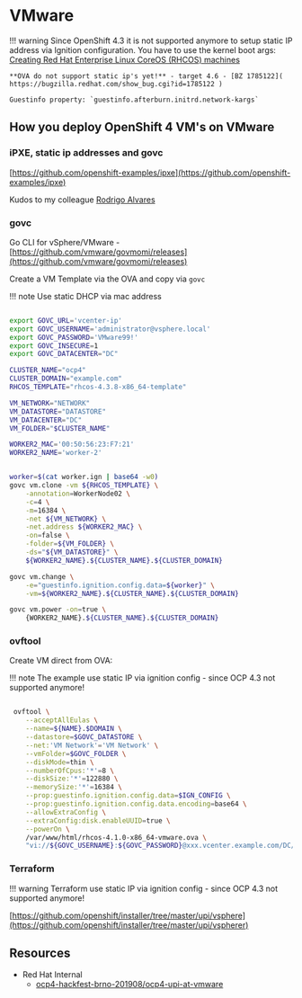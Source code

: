 # VMware


!!! warning
    Since OpenShift 4.3 it is not supported anymore to setup static IP address via Ignition configuration. You have to use the kernel boot args: [Creating Red Hat Enterprise Linux CoreOS \(RHCOS\) machines](https://docs.openshift.com/container-platform/4.3/installing/installing_bare_metal/installing-bare-metal.html#creating-machines-bare-metal)

    **OVA do not support static ip's yet!** - target 4.6 - [BZ 1785122]( https://bugzilla.redhat.com/show_bug.cgi?id=1785122 )

    Guestinfo property: `guestinfo.afterburn.initrd.network-kargs`



## How you deploy OpenShift 4 VM's on VMware

### iPXE, static ip addresses and govc

[https://github.com/openshift-examples/ipxe](https://github.com/openshift-examples/ipxe)

Kudos to my colleague [Rodrigo Alvares](https://github.com/ralvares/ipxe)

### govc

Go CLI for vSphere/VMware - [https://github.com/vmware/govmomi/releases](https://github.com/vmware/govmomi/releases)

Create a VM Template via the OVA and copy via `govc`

!!! note
    Use static DHCP via mac address

```bash

export GOVC_URL='vcenter-ip'
export GOVC_USERNAME='administrator@vsphere.local'
export GOVC_PASSWORD='VMware99!'
export GOVC_INSECURE=1
export GOVC_DATACENTER="DC"

CLUSTER_NAME="ocp4"
CLUSTER_DOMAIN="example.com"
RHCOS_TEMPLATE="rhcos-4.3.8-x86_64-template"

VM_NETWORK="NETWORK"
VM_DATASTORE="DATASTORE"
VM_DATACENTER="DC"
VM_FOLDER="$CLUSTER_NAME"

WORKER2_MAC='00:50:56:23:F7:21'
WORKER2_NAME='worker-2'


worker=$(cat worker.ign | base64 -w0)
govc vm.clone -vm ${RHCOS_TEMPLATE} \
    -annotation=WorkerNode02 \
    -c=4 \
    -m=16384 \
    -net ${VM_NETWORK} \
    -net.address ${WORKER2_MAC} \
    -on=false \
    -folder=${VM_FOLDER} \
    -ds="${VM_DATASTORE}" \
    ${WORKER2_NAME}.${CLUSTER_NAME}.${CLUSTER_DOMAIN}

govc vm.change \
    -e="guestinfo.ignition.config.data=${worker}" \
    -vm=${WORKER2_NAME}.${CLUSTER_NAME}.${CLUSTER_DOMAIN}

govc vm.power -on=true \
    {WORKER2_NAME}.${CLUSTER_NAME}.${CLUSTER_DOMAIN}


```

### ovftool

Create VM direct from OVA:

!!! note
    The example use static IP via ignition config - since OCP 4.3 not supported anymore!

```bash

 ovftool \
    --acceptAllEulas \
    --name=${NAME}.$DOMAIN \
    --datastore=$GOVC_DATASTORE \
    --net:'VM Network'='VM Network' \
    --vmFolder=$GOVC_FOLDER \
    --diskMode=thin \
    --numberOfCpus:'*'=8 \
    --diskSize:'*'=122880 \
    --memorySize:'*'=16384 \
    --prop:guestinfo.ignition.config.data=$IGN_CONFIG \
    --prop:guestinfo.ignition.config.data.encoding=base64 \
    --allowExtraConfig \
    --extraConfig:disk.enableUUID=true \
    --powerOn \
    /var/www/html/rhcos-4.1.0-x86_64-vmware.ova \
    "vi://${GOVC_USERNAME}:${GOVC_PASSWORD}@xxx.vcenter.example.com/DC/host/foo/Resources"
```

### Terraform

!!! warning
    Terraform use static IP via ignition config - since OCP 4.3 not supported anymore!

[https://github.com/openshift/installer/tree/master/upi/vsphere](https://github.com/openshift/installer/tree/master/upi/vspherer)


## Resources

* Red Hat Internal
    * [ocp4-hackfest-brno-201908/ocp4-upi-at-vmware](https://gitlab.consulting.redhat.com/ocp4-hackfest-brno-201908/ocp4-upi-at-vmware)